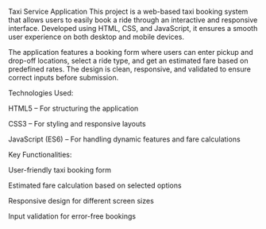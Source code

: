 Taxi Service Application
This project is a web-based taxi booking system that allows users to easily book a ride through an interactive and responsive interface. Developed using HTML, CSS, and JavaScript, it ensures a smooth user experience on both desktop and mobile devices.

The application features a booking form where users can enter pickup and drop-off locations, select a ride type, and get an estimated fare based on predefined rates. The design is clean, responsive, and validated to ensure correct inputs before submission.

Technologies Used:

HTML5 – For structuring the application

CSS3 – For styling and responsive layouts

JavaScript (ES6) – For handling dynamic features and fare calculations

Key Functionalities:

User-friendly taxi booking form

Estimated fare calculation based on selected options

Responsive design for different screen sizes

Input validation for error-free bookings
